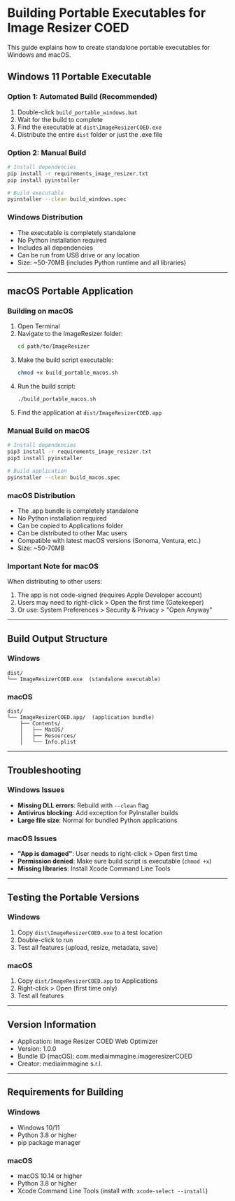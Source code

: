 # Building Portable Executables for Image Resizer COED

This guide explains how to create standalone portable executables for Windows and macOS.

## Windows 11 Portable Executable

### Option 1: Automated Build (Recommended)
1. Double-click `build_portable_windows.bat`
2. Wait for the build to complete
3. Find the executable at `dist\ImageResizerCOED.exe`
4. Distribute the entire `dist` folder or just the .exe file

### Option 2: Manual Build
```bash
# Install dependencies
pip install -r requirements_image_resizer.txt
pip install pyinstaller

# Build executable
pyinstaller --clean build_windows.spec
```

### Windows Distribution
- The executable is completely standalone
- No Python installation required
- Includes all dependencies
- Can be run from USB drive or any location
- Size: ~50-70MB (includes Python runtime and all libraries)

---

## macOS Portable Application

### Building on macOS
1. Open Terminal
2. Navigate to the ImageResizer folder:
   ```bash
   cd path/to/ImageResizer
   ```
3. Make the build script executable:
   ```bash
   chmod +x build_portable_macos.sh
   ```
4. Run the build script:
   ```bash
   ./build_portable_macos.sh
   ```
5. Find the application at `dist/ImageResizerCOED.app`

### Manual Build on macOS
```bash
# Install dependencies
pip3 install -r requirements_image_resizer.txt
pip3 install pyinstaller

# Build application
pyinstaller --clean build_macos.spec
```

### macOS Distribution
- The .app bundle is completely standalone
- No Python installation required
- Can be copied to Applications folder
- Can be distributed to other Mac users
- Compatible with latest macOS versions (Sonoma, Ventura, etc.)
- Size: ~50-70MB

### Important Note for macOS
When distributing to other users:
1. The app is not code-signed (requires Apple Developer account)
2. Users may need to right-click > Open the first time (Gatekeeper)
3. Or use: System Preferences > Security & Privacy > "Open Anyway"

---

## Build Output Structure

### Windows
```
dist/
└── ImageResizerCOED.exe  (standalone executable)
```

### macOS
```
dist/
└── ImageResizerCOED.app/  (application bundle)
    ├── Contents/
    │   ├── MacOS/
    │   ├── Resources/
    │   └── Info.plist
```

---

## Troubleshooting

### Windows Issues
- **Missing DLL errors**: Rebuild with `--clean` flag
- **Antivirus blocking**: Add exception for PyInstaller builds
- **Large file size**: Normal for bundled Python applications

### macOS Issues
- **"App is damaged"**: User needs to right-click > Open first time
- **Permission denied**: Make sure build script is executable (`chmod +x`)
- **Missing libraries**: Install Xcode Command Line Tools

---

## Testing the Portable Versions

### Windows
1. Copy `dist\ImageResizerCOED.exe` to a test location
2. Double-click to run
3. Test all features (upload, resize, metadata, save)

### macOS
1. Copy `dist/ImageResizerCOED.app` to Applications
2. Right-click > Open (first time only)
3. Test all features

---

## Version Information
- Application: Image Resizer COED Web Optimizer
- Version: 1.0.0
- Bundle ID (macOS): com.mediaimmagine.imageresizerCOED
- Creator: mediaimmagine s.r.l.

---

## Requirements for Building

### Windows
- Windows 10/11
- Python 3.8 or higher
- pip package manager

### macOS
- macOS 10.14 or higher
- Python 3.8 or higher
- Xcode Command Line Tools (install with: `xcode-select --install`)

